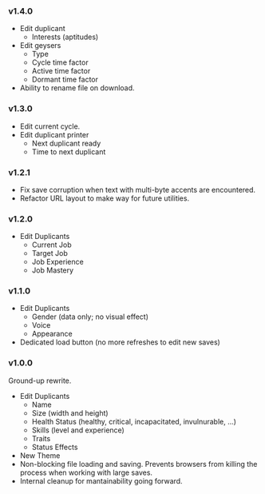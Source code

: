 
### v1.4.0
- Edit duplicant
    - Interests (aptitudes)
- Edit geysers
    - Type
    - Cycle time factor
    - Active time factor
    - Dormant time factor
- Ability to rename file on download.

### v1.3.0
- Edit current cycle.
- Edit duplicant printer
    - Next duplicant ready
    - Time to next duplicant

### v1.2.1
- Fix save corruption when text with multi-byte accents are encountered.
- Refactor URL layout to make way for future utilities.

### v1.2.0

- Edit Duplicants
    - Current Job
    - Target Job
    - Job Experience
    - Job Mastery

### v1.1.0

- Edit Duplicants
    - Gender (data only; no visual effect)
    - Voice
    - Appearance
- Dedicated load button (no more refreshes to edit new saves)

### v1.0.0

Ground-up rewrite.

- Edit Duplicants
    - Name
    - Size (width and height)
    - Health Status (healthy, critical, incapacitated, invulnurable, ...)
    - Skills (level and experience)
    - Traits
    - Status Effects
- New Theme
- Non-blocking file loading and saving.  Prevents browsers from killing the process when working with large saves.
- Internal cleanup for mantainability going forward.